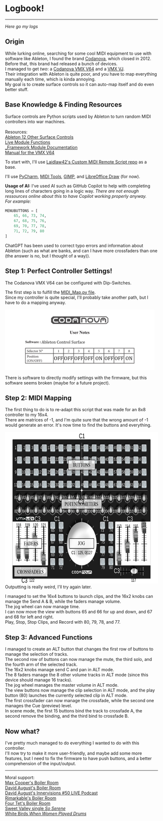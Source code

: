 # Logbook!

---

*Here go my logs*

## Origin

While lurking online, searching for some cool MIDI equipment to use with software like Ableton, I found the brand [Codanova](http://codanova.over-blog.com/), which closed in 2012.<br>
Before that, this brand had released a bunch of devices.<br> I managed to get *two*: a [Codanova VMX V64](http://codanova.over-blog.com/article-new-prototype-midi-controller-codanova-vmx-v64-50855556.html) and a [VMX VJ](http://codanova-fr.over-blog.com/article-27262311.html).<br>
Their integration with Ableton is quite poor, and you have to map everything manually each time, which is kinda annoying.<br>
My goal is to create surface controls so it can auto-map itself and do even better stuff.

## Base Knowledge & Finding Resources

Surface controls are Python scripts used by Ableton to turn random MIDI controllers into war machines.<br>
<br>Resources:<br>
[Ableton 12 Other Surface Controls](https://github.com/gluon/AbletonLive12_MIDIRemoteScripts)<br>
[Live Module Functions](https://structure-void.com/PythonLiveAPI_documentation/Live11.0.xml)<br>
[_Framework Module Documentation](https://structure-void.com/AbletonLiveRemoteScripts_Docs/_Framework/)<br>
[Manual for the VMX V64](https://www.manualslib.com/manual/2817471/Codanova-Vmx-V-64.html)

To start with, I'll use [Laidlaw42's Custom MIDI Remote Script repo](https://github.com/laidlaw42/ableton-live-midi-remote-scripts) as a base.

I'll use [PyCharm](https://www.jetbrains.com/pycharm/), [MIDI Tools](https://mountainutilities.eu/miditools), [GIMP](https://www.gimp.org/), and [LibreOffice Draw](https://www.libreoffice.org/discover/draw/) (for now).<br>


**Usage of AI:** I've used AI such as GitHub Copilot to help with completing long lines of characters going in a logic way. *There are not enough ressources online about this to have Copilot working properly anyway.*<br>
*For example:*
```python
MENUBUTTONS = [
    65, 66, 73, 74,
    67, 68, 75, 76,
    69, 70, 77, 78,
    71, 72, 79, 80
]
```
ChatGPT has been used to correct typo errors and information about Ableton (such as what are banks, and can I have more crossfaders than one (the answer is no, but I thought of a way)).
## Step 1: Perfect Controller Settings!

The Codanova VMX V64 can be configured with Dip-Switches.

The first step is to fulfill the [MIDI_Map.py file](https://github.com/laidlaw42/ableton-live-midi-remote-scripts/blob/YourControllerName/YourControllerName%20-%20Live%2011/MIDI_Map.py).<br>
Since my controller is quite special, I'll probably take another path, but I have to do a mapping anyway.

<img src="https://github.com/Meb-Do-Stuff/Codanova-VMX-V64-Ableton-Surface-Control/blob/main/dipswitch.jpg?raw=true" height="200" alt="">

There is software to directly modify settings with the firmware, but this software seems broken (maybe for a future project).

## Step 2: MIDI Mapping

The first thing to do is to re-adapt this script that was made for an 8x8 controller to my 16x4.<br>
There are matrices of -1, and I'm quite sure that the wrong amount of -1 would generate an error.
It's now time to find the buttons and everything.

<img src="https://raw.githubusercontent.com/Meb-Do-Stuff/Codanova-VMX-V64-Ableton-Surface-Control/main/Map.png" height="500" alt="Codanova VMX V64 MIDI Map">
<br>Outputting is really weird, I'll try again later.

I managed to set the 16x4 buttons to launch clips, and the 16x2 knobs can manage the Send A & B, while the faders manage volume.<br>
The jog wheel can now manage time.<br>
I can now move the view with buttons 65 and 66 for up and down, and 67 and 68 for left and right.<br>
Play, Stop, Stop Clips, and Record with 80, 79, 78, and 77.<br>

## Step 3: Advanced Functions

I managed to create an ALT button that changes the first row of buttons to manage the selection of tracks.<br>
The second row of buttons can now manage the mute, the third solo, and the fourth arm of the selected track.<br>
The 16x2 knobs manage send C and pan in ALT mode.<br>
The 8 faders manage the 8 other volume tracks in ALT mode (since this device should manage 16 tracks).<br>
The jog wheel manages the master volume in ALT mode.<br>
The view buttons now manage the clip selection in ALT mode, and the play button (80) launches the currently selected clip in ALT mode.<br>
The first crossfader can now manage the crossfade, while the second one manages the Cue (preview) level.<br>
In scene mode, the first 15 buttons bind the track to crossfade A, the second remove the binding, and the third bind to crossfade B.<br>

## Now what?

I've pretty much managed to do everything I wanted to do with this controller.<br>
I'll now try to make it more user-friendly, and maybe add some more features, but I need to fix the firmware to have push buttons, and a better comprehension of the input/output.<br>

---

Moral support:<br>
[Max Cooper's Boiler Room](https://soundcloud.com/platform/max-cooper?si=8238550d7a3144bcaceca196e514521c&utm_source=clipboard&utm_medium=text&utm_campaign=social_sharing)<br>
[David August's Boiler Room](https://soundcloud.com/platform/david-august?si=6f764d61632349fcb5e680b10d23418d&utm_source=clipboard&utm_medium=text&utm_campaign=social_sharing)<br>
[David August's Innervisions #50 LIVE Podcast](https://soundcloud.com/davidaugust/innervisions-50-live-podcast?si=6fd98977e3b647429ca6c9d1a45be392&utm_source=clipboard&utm_medium=text&utm_campaign=social_sharing)<br>
[Rimarkable's Boiler Room](https://youtu.be/hoyCaeT_tuo)<br>
[Four Tet's Boiler Room](https://www.youtube.com/watch?v=Ca6pjR2TLns)<br>
[Sweet Valley single *So Serene*](https://open.spotify.com/intl-fr/album/3VM5KHTGJAVkbFc1tkDTHG)<br>
[White Birds *When Women Played Drums*](https://open.spotify.com/intl-fr/album/0pjKENinrmO6cBGplZIEfS)
